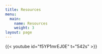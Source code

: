 ```yaml
---
title: Resources
menu:
  main:
    name: Resources
    weight: 3
layout: page
---
```

{{< youtube id="f5YP1mrEJ0E" t="542s" >}}